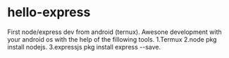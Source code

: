 # hello-express
First node/express dev from android (ternux).
Awesone development with your android os with the help of the fillowing tools.
1.Termux
2.node pkg install nodejs.
3.expressjs pkg install express --save.

